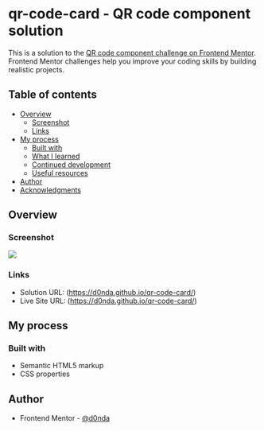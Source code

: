 # qr-code-card - QR code component solution

This is a solution to the [QR code component challenge on Frontend Mentor](https://www.frontendmentor.io/challenges/qr-code-component-iux_sIO_H). Frontend Mentor challenges help you improve your coding skills by building realistic projects. 

## Table of contents

- [Overview](#overview)
  - [Screenshot](#screenshot)
  - [Links](#links)
- [My process](#my-process)
  - [Built with](#built-with)
  - [What I learned](#what-i-learned)
  - [Continued development](#continued-development)
  - [Useful resources](#useful-resources)
- [Author](#author)
- [Acknowledgments](#acknowledgments)

## Overview

### Screenshot

![](./qr-desktop-screenshot.png)

### Links

- Solution URL: (https://d0nda.github.io/qr-code-card/)
- Live Site URL: (https://d0nda.github.io/qr-code-card/)

## My process

### Built with

- Semantic HTML5 markup
- CSS  properties

## Author

- Frontend Mentor - [@d0nda](https://www.frontendmentor.io/profile/d0nda)

